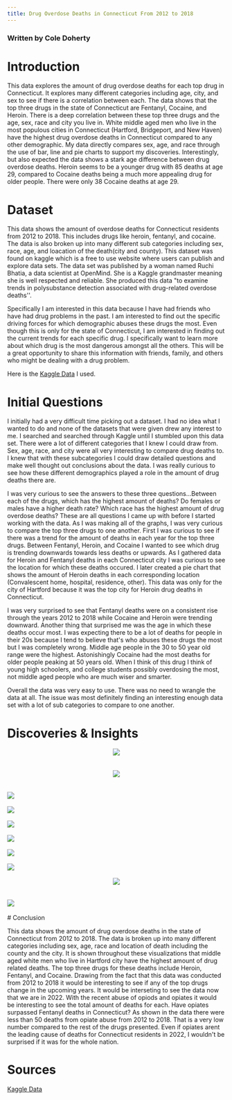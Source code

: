 ```yaml
---
title: Drug Overdose Deaths in Connecticut From 2012 to 2018
---
```

### Written by Cole Doherty

# Introduction
This data explores the amount of drug overdose deaths for each top drug in Connecticut. It explores many different categories including age, city, and sex to see if there is a correlation between each. The data shows that the top three drugs in the state of Connecticut are Fentanyl, Cocaine, and Heroin. There is a deep correlation between these top three drugs and the age, sex, race and city you live in. White middle aged men who live in the most populous cities in Connecticut (Hartford, Bridgeport, and New Haven) have the highest drug overdose deaths in Connecticut compared to any other demographic. My data directly compares sex, age, and race through the use of bar, line and pie charts to support my discoveries. Interestingly, but also expected the data shows a stark age difference between drug overdose deaths. Heroin seems to be a younger drug with 85 deaths at age 29, compared to Cocaine deaths being a much more appealing drug for older people. There were only 38 Cocaine deaths at age 29.

# Dataset 

This data shows the amount of overdose deaths for Connecticut residents from 2012 to 2018. This includes drugs like heroin, fentanyl, and cocaine. The data is also broken up into many different sub categories including sex, race, age, and loacation of the death(city and county). This dataset was found on kaggle which is a free to use website where users can publish and explore data sets. The data set was published by a woman named Ruchi Bhatia, a data scientist at OpenMind. She is a Kaggle grandmaster meaning she is well respected and reliable. She produced this data "to examine trends in polysubstance detection associated with drug-related overdose deaths''.

Specifically I am interested in this data because I have had friends who have had drug problems in the past. I am interested to find out the specific driving forces for which demographic abuses these drugs the most. Even though this is only for the state of Connecticut, I am interested in finding out the current trends for each specific drug. I specifically want to learn more about which drug is the most dangerous amongst all the others. This will be a great opportunity to share this information with friends, family, and others who might be dealing with a drug problem. 

Here is the [Kaggle Data](https://www.kaggle.com/ruchi798/drug-overdose-deaths) I used.

# Initial Questions

I initially had a very difficult time picking out a dataset. I had no idea what I wanted to do and none of the datasets that were given drew any interest to me. I searched and searched through Kaggle until I stumbled upon this data set. There were a lot of different categories that I knew I could draw from. Sex, age, race, and city were all very interesting to compare drug deaths to. I knew that with these subcategories I could draw detailed questions and make well thought out conclusions about the data. I was really curious to see how these different demographics played a role in the amount of drug deaths there are. 

I was very curious to see the answers to these three questions...Between each of the drugs, which has the highest amount of deaths? Do females or males have a higher death rate? Which race has the highest amount of drug overdose deaths? These are all questions I came up with before I started working with the data. As I was making all of the graphs, I was very curious to compare the top three drugs to one another. First I was curious to see if there was a trend for the amount of deaths in each year for the top three drugs. Between Fentanyl, Heroin, and Cocaine I wanted to see which drug is trending downwards towards less deaths or upwards. As I gathered data for Heroin and Fentanyl deaths in each Connecticut city I was curious to see the location for which these deaths occured. I later created a pie chart that shows the amount of Heroin deaths in each corresponding location (Convalescent home, hospital, residence, other). This data was only for the city of Hartford because it was the top city for Heroin drug deaths in Connecticut.

I was very surprised to see that Fentanyl deaths were on a consistent rise through the years 2012 to 2018 while Cocaine and Heroin were trending downward. Another thing that surprised me was the age in which these deaths occur most. I was expecting there to be a lot of deaths for people in their 20s because I tend to believe that's who abuses these drugs the most but I was completely wrong. Middle age people in the 30 to 50 year old range were the highest. Astonishingly Cocaine had the most deaths for older people peaking at 50 years old. When I think of this drug I think of young high schoolers, and college students possibly overdosing the most, not middle aged people who are much wiser and smarter. 

Overall the data was very easy to use. There was no need to wrangle the data at all. The issue was most definitely finding an interesting enough data set with a lot of sub categories to compare to one another.

# Discoveries & Insights

<center><img src="https://media.discordapp.net/attachments/899489276700557352/949172390582190110/unknown.png?width=853&height=676"></center>

<br />
<br />

<center><img src="https://media.discordapp.net/attachments/899489276700557352/949172804480282624/unknown.png?width=850&height=676"></center>

<br />
<br />
<img src="https://media.discordapp.net/attachments/899489276700557352/949173218462277642/unknown.png?width=848&height=676">

<br />
<br />
<img src="https://media.discordapp.net/attachments/899489276700557352/949173347386806344/unknown.png">

<br />
<br />
<img src="https://media.discordapp.net/attachments/899489276700557352/949173746453872640/unknown.png?width=848&height=676">

<br />
<br />
<img src="https://media.discordapp.net/attachments/899489276700557352/949173984426086410/unknown.png?width=853&height=676">

<br />
<br />
<img src="https://media.discordapp.net/attachments/899489276700557352/949174233068613652/unknown.png?width=855&height=676">

<br />
<br />
<img src="https://media.discordapp.net/attachments/899489276700557352/949175093089669120/unknown.png?width=846&height=676">

<br />
<br />
<center><img src="https://media.discordapp.net/attachments/899489276700557352/949175441669890111/unknown.png?width=867&height=676"></center>

<br />
<br />
<img src="https://media.discordapp.net/attachments/899489276700557352/949175661589823498/unknown.png?width=851&height=676">

<br />
<br />
# Conclusion

This data shows the amount of drug overdose deaths in the state of Connecticut from 2012 to 2018. The data is broken up into many different categories including sex, age, race and location of death including the county and the city. It is shown throughout these visualizations that middle aged white men who live in Hartford city have the highest amount of drug related deaths. The top three drugs for these deaths include Heroin, Fentanyl, and Cocaine. Drawing from the fact that this data was conducted from 2012 to 2018 it would be interesting to see if any of the top drugs change in the upcoming years. It would be interseting to see the data now that we are in 2022. With the recent abuse of opiods and opiates it would be interesting to see the total amount of deaths for each. Have opiates surpassed Fentanyl deaths in Connecticut? As shown in the data there were less than 50 deaths from opiate abuse from 2012 to 2018. That is a very low number compared to the rest of the drugs presented. Even if opiates arent the leading cause of deaths for Connecticut residents in 2022, I wouldn't be surprised if it was for the whole nation. 

# Sources

 [Kaggle Data](https://www.kaggle.com/ruchi798/drug-overdose-deaths)


